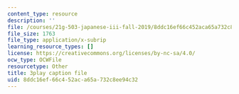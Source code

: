 ```yaml
---
content_type: resource
description: ''
file: /courses/21g-503-japanese-iii-fall-2019/8ddc16ef66c452aca65a732c8ee94c32_K12JGiYHcTw.vtt
file_size: 1763
file_type: application/x-subrip
learning_resource_types: []
license: https://creativecommons.org/licenses/by-nc-sa/4.0/
ocw_type: OCWFile
resourcetype: Other
title: 3play caption file
uid: 8ddc16ef-66c4-52ac-a65a-732c8ee94c32
---
```

